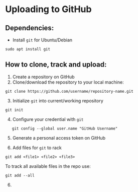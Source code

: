 # Uploading to GitHub 

## Dependencies:

- Install `git` for Ubuntu/Debian
```
sudo apt install git
```
## How to clone, track and upload:

1. Create a repository on GitHub
2. Clone/download the repository to your local machine: 
```
git clone https://github.com/username/repository-name.git
```
3. Initialize `git` into current/working repository
```
git init
```
4. Configure your credential with `git`
```git config --global user.email "you@example.com"
   git config --global user.name "GitHub Username"
```
5. Generate a personal access token on GitHub
  
7. Add files for `git` to rack
```
git add <file1> <file2> <file3>
```
To track all available files in the repo use:
```
git add --all
```
6. 
